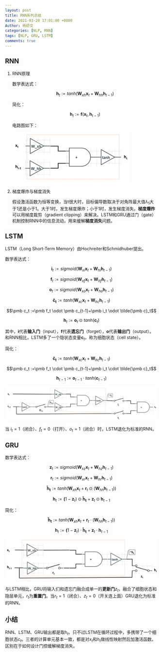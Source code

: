```yaml
---
layout: post
title: RNN系列总结
date: 2021-03-20 17:01:00 +0800
Author: 杨舒文	
categories: [NLP, RNN] 
tags: [NLP, GRU, LSTM]
comments: true
---
```


## RNN

1. RNN原理

   数学表达式：

   $$ \pmb h_t :=tanh(\pmb W_{xh}\pmb x_t+\pmb W_{hh}\pmb h_{t-1})$$

   简化：

   $${\pmb h}_t := \pmb f(\pmb x_t,\pmb h_{t-1})$$

   电路图如下：

   ![](/assets/img/md_pictrue/RNN.png)

2. 梯度爆炸与梯度消失

   假设激活函数为恒等变换，当t很大时，目标偏导数取决于对角阵最大值$\lambda_1$大于1还是小于1。大于1时，发生梯度爆炸；小于1时，发生梯度消失。**梯度爆炸**可以用梯度裁剪（gradient clipping）来解决。LSTM和GRU通过门（gate）机制控制RNN中的信息流动，用来缓解**梯度消失**问题。



## LSTM

LSTM（Long Short-Term Memory）由Hochreiter和Schmidhuber提出。

数学表达式：

$$\pmb i_t :=sigmoid(\pmb W_{xi}\pmb x_t+\pmb W_{hi}\pmb h_{t-1})$$

$$\pmb f_t :=sigmoid(\pmb W_{xf}\pmb x_t+\pmb W_{hf}\pmb h_{t-1})$$

$$\pmb o_t :=sigmoid(\pmb W_{xo}\pmb x_t+\pmb W_{ho}\pmb h_{t-1})$$

$$\pmb {\tilde c_t} :=tanh(\pmb W_{xc}\pmb x_t+\pmb W_{hc}\pmb h_{t-1})$$

$$\pmb c_t :=\pmb f_t \odot \pmb c_{t-1}+\pmb i_t \odot \tilde{\pmb c}_t$$

$$\pmb h_t := \pmb o_t \odot tanh(\pmb c_t)$$

其中，$\pmb i$代表**输入门**（input），$\pmb f$代表**遗忘门**（forget），$\pmb o$代表**输出门**（output）。和RNN相比，LSTM多了一个隐状态变量$\pmb c_t$，称为细胞状态（cell state）。

简化：

$$\pmb {\tilde c_t} :=tanh(\pmb W_{xc}\pmb x_t+\pmb W_{hc}\pmb h_{t-1})$$

$$\pmb c_t :=\pmb f_t \cdot \pmb c_{t-1}+\pmb i_t \cdot \tilde{\pmb c}_t$$

$$\pmb h_{t-1} := \pmb o_{t-1} \cdot tanh(\pmb c_{t-1})$$

![](/assets/img/md_pictrue/LSTM.png)

当 $i_t=1$（闭合）、$f_t=0$（打开）、$o_t=1$（闭合）时，LSTM退化为标准的RNN。



## GRU

数学表达式：

$$\pmb z_t :=sigmoid(\pmb W_{xz}\pmb x_t+\pmb W_{hz}\pmb h_{t-1})$$

$$\pmb r_t :=sigmoid(\pmb W_{xr}\pmb x_t+\pmb W_{hr}\pmb h_{t-1})$$

$$\pmb {\tilde h_t} :=tanh(\pmb W_{xh}\pmb x_t+\pmb r_t \odot (\pmb W_{hh}\pmb h_{t-1}))$$

$$\pmb h_t :=\pmb (1-\pmb z_t)\odot \pmb {\tilde h_t}+\pmb z_t \odot \pmb h_{t-1}$$

简化：

$$\pmb {\tilde h_t} :=tanh(\pmb W_{xh}\pmb x_t+\pmb r_t \cdot (\pmb W_{hh}\pmb h_{t-1}))$$

$$\pmb h_t :=\pmb (1-\pmb z_t)\cdot \pmb {\tilde h_t}+\pmb z_t \cdot \pmb h_{t-1}$$

![](/assets/img/md_pictrue/GRU.png)

与LSTM相比，GRU将输入们和遗忘门融合成单一的**更新门**$z_t$，融合了细胞状态和隐层单元，$r_t$为**重置门**。当$r_t=1$（闭合）、$z_t=0$（开关连上面）GRU退化为标准的RNN。



## 小结

RNN、LSTM、GRU输出都是取$h_t$。只不过LSTM在循环过程中，多携带了一个细胞状态$c_t$。三者的计算单元基本一致，都是对$x_t$和$h_t$做线性映射然后加激活函数。区别在于如何设计门控缓解梯度消失。